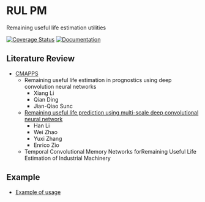 # RUL PM
Remaining useful life estimation utilities

[![Coverage Status](https://coveralls.io/repos/github/lucianolorenti/rul_pm/badge.svg?branch=main&t=dYuRdM)](https://coveralls.io/github/lucianolorenti/rul_pm?branch=main)
[![Documentation](https://img.shields.io/badge/documentation-dev-brightgreen)](https://lucianolorenti.github.io/rul_pm/)


## Literature Review
- [CMAPPS](research/CMAPPS.ipynb)
  * Remaining useful life estimation in prognostics using deep convolution neural networks    
      *  Xiang Li
      *  Qian Ding
      *  Jian-Qiao Sunc
  * [Remaining useful life prediction using multi-scale deep convolutional neural network](https://doi.org/10.1016/j.asoc.2020.106113)
      * Han Li
      * Wei Zhao
      * Yuxi Zhang
      * Enrico Zio
  * Temporal Convolutional Memory Networks forRemaining Useful Life Estimation of Industrial Machinery
      

## Example
- [Example of usage](examples/ExampleAircraftEngine.ipynb) 
